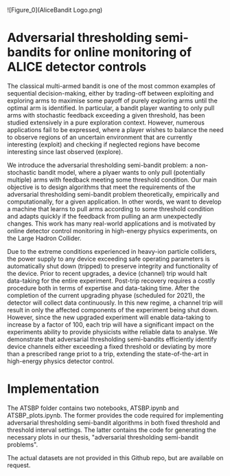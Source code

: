 ![Figure_0](AliceBandit Logo.png)
# Adversarial thresholding semi-bandits for online monitoring of ALICE detector controls

The classical multi-armed bandit is one of the most common examples of sequential decision-making, either by trading-off between exploiting and exploring arms to maximise some payoff of purely exploring arms until the optimal arm is identified. In particular, a bandit player wanting to only pull arms with stochastic feedback exceeding a given threshold, has been studied extensively in a pure exploration context. However, numerous applications fail to be expressed, where a player wishes to balance the need to observe regions of an uncertain environment that are currently interesting (exploit) and checking if neglected regions have become interesting since last observed (explore).

We introduce the adversarial thresholding semi-bandit problem: a non-stochastic bandit model, where a plyaer wants to only pull (potentially multiple) arms with feedback meeting some threshold condition. Our main objective is to design algorithms that meet the requirements of the adversarial thresholding semi-bandit problem theoretically, empirically and computationally, for a given application. In other words, we want to develop a machine that learns to pull arms according to some threshold condition and adapts quickly if the feedback from pulling an arm unexpectedly changes. This work has many real-world applications and is motivated by online detector control monitoring in high-energy physics experiments, on the Large Hadron Collider.

Due to the extreme conditions experienced in heavy-ion particle colliders, the power supply to any device exceeding safe operating parameters is automatically shut down (tripped) to preserve integrity and functionality of the device. Prior to recent upgrades, a device (channel) trip would halt data-taking for the entire experiment. Post-trip recovery requires a costly procedure both in terms of expertise and data-taking time. After the completion of the current upgrading phyase (scheduled for 2021), the detector will collect data continuously. In this new regime, a channel trip will result in only the affected components of the experiment being shut down. However, since the new upgraded experiment will enable data-taking to increase by a factor of 100, each trip will have a significant impact on the experiments ability to provide physicists withe reliable data to analyse. We demonstrate that adversarial thresholding semi-bandits efficiently identify device channels either exceeding a fixed threshold or deviating by more than a prescribed range priot to a trip, extending the state-of-the-art in high-energy physics detector control.

# Implementation

The ATSBP folder contains two notebooks, ATSBP.ipynb and ATSBP_plots.ipynb. The former provides the code required for implementing adversarial thresholding semi-bandit algorithms in both fixed threshold and threshold interval settings. The latter contains the code for generating the necessary plots in our thesis, "adversarial thresholding semi-bandit problems".

The actual datasets are not provided in this Github repo, but are available on request.
